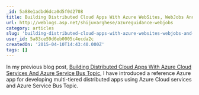 ```yaml
---
_id: 5a88e1adbd6dca0d5f0d2708
title: Building Distributed Cloud Apps With Azure WebSites, WebJobs And Azure Service Bus Topic
url: http://weblogs.asp.net/shijuvarghese/azureguidance-webjobs
category: articles
slug: 'building-distributed-cloud-apps-with-azure-websites-webjobs-and-azure-service-bus-topic'
user_id: 5a83ce59d6eb0005c4ecda2c
createdOn: '2015-04-10T14:43:40.000Z'
tags: []
---
```


In my previous blog post, <a href="http://weblogs.asp.net/shijuvarghese/azureguidance" target="_blank">Building Distributed Cloud Apps With Azure Cloud Services And Azure Service Bus Topic</a>, I have introduced a reference Azure app for developing multi-tiered distributed apps using Azure Cloud services and Azure Service Bus Topic.
